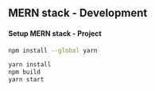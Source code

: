 ## MERN stack - Development

#### Setup MERN stack - Project

```bash
npm install --global yarn

yarn install
npm build
yarn start
```

